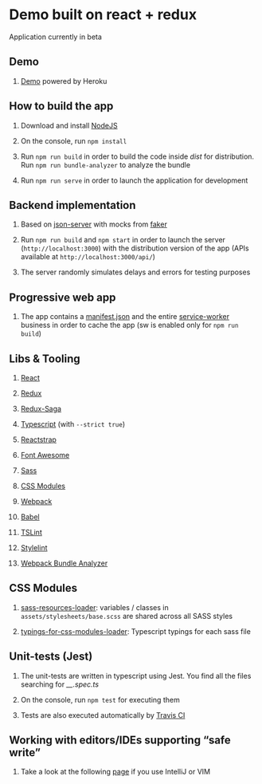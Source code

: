 Demo built on react + redux 
=========

Application currently in beta

## Demo 

1. [Demo](https://mc-react-app.herokuapp.com) powered by Heroku 

## How to build the app

1. Download and install [NodeJS](https://nodejs.org/en/)

2. On the console, run ``npm install``

3. Run ``npm run build`` in order to build the code inside *dist* for distribution. Run `npm run bundle-analyzer` to analyze the bundle 

4. Run ``npm run serve`` in order to launch the application for development 
   
## Backend implementation 

1. Based on [json-server](https://github.com/typicode/json-server) with mocks from [faker](https://github.com/Marak/faker.js) 

2. Run ``npm run build`` and ``npm start`` in order to launch the server (``http://localhost:3000``) with the distribution version of the app (APIs available at `http://localhost:3000/api/`) 

3. The server randomly simulates delays and errors for testing purposes

## Progressive web app 

1. The app contains a [manifest.json](https://developers.google.com/web/fundamentals/engage-and-retain/web-app-manifest/) and the entire [service-worker](https://developers.google.com/web/fundamentals/getting-started/primers/service-workers) business in order to cache the app (sw is enabled only for ``npm run build``)

## Libs & Tooling

1. [React](https://reactjs.org)

2. [Redux](https://redux.js.org)

3. [Redux-Saga](https://redux-saga.js.org)

4. [Typescript](https://www.typescriptlang.org/) (with ``--strict true``) 

5. [Reactstrap](https://reactstrap.github.io)

6. [Font Awesome](http://fontawesome.io)

7. [Sass](http://sass-lang.com/) 

8. [CSS Modules](https://github.com/css-modules/css-modules) 

9. [Webpack](https://webpack.js.org/) 

10. [Babel](https://babeljs.io/) 

11. [TSLint](https://palantir.github.io/tslint/) 

12. [Stylelint](https://stylelint.io/) 

13. [Webpack Bundle Analyzer](https://github.com/webpack-contrib/webpack-bundle-analyzer) 

## CSS Modules

1. [sass-resources-loader](https://github.com/shakacode/sass-resources-loader): variables / classes in ``assets/stylesheets/base.scss`` are shared across all SASS styles

2. [typings-for-css-modules-loader](https://github.com/Jimdo/typings-for-css-modules-loader): Typescript typings for each sass file

## Unit-tests (Jest)

1. The unit-tests are written in typescript using Jest. You find all the files searching for *__.spec.ts*
 
2. On the console, run ``npm test`` for executing them 

3. Tests are also executed automatically by [Travis CI](https://travis-ci.com/)

## Working with editors/IDEs supporting “safe write”

1. Take a look at the following [page](https://webpack.github.io/docs/webpack-dev-server.html#working-with-editors-ides-supporting-safe-write) if you use IntelliJ or VIM 
